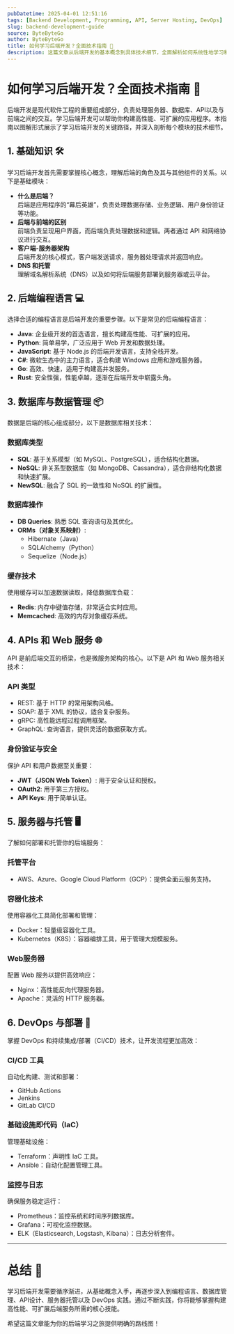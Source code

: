 ```yaml
---
pubDatetime: 2025-04-01 12:51:16
tags: [Backend Development, Programming, API, Server Hosting, DevOps]
slug: backend-development-guide
source: ByteByteGo
author: ByteByteGo
title: 如何学习后端开发？全面技术指南 🚀
description: 这篇文章从后端开发的基本概念到具体技术细节，全面解析如何系统性地学习和掌握后端开发技能。
---
```


# 如何学习后端开发？全面技术指南 🚀

后端开发是现代软件工程的重要组成部分，负责处理服务器、数据库、API以及与前端之间的交互。学习后端开发可以帮助你构建高性能、可扩展的应用程序。本指南以图解形式展示了学习后端开发的关键路径，并深入剖析每个模块的技术细节。

## 1. 基础知识 🛠️

学习后端开发首先需要掌握核心概念，理解后端的角色及其与其他组件的关系。以下是基础模块：

- **什么是后端？**  
  后端是应用程序的“幕后英雄”，负责处理数据存储、业务逻辑、用户身份验证等功能。
- **后端与前端的区别**  
  前端负责呈现用户界面，而后端负责处理数据和逻辑。两者通过 API 和网络协议进行交互。
- **客户端-服务器架构**  
  后端开发的核心模式，客户端发送请求，服务器处理请求并返回响应。
- **DNS 和托管**  
  理解域名解析系统（DNS）以及如何将后端服务部署到服务器或云平台。

## 2. 后端编程语言 💻

选择合适的编程语言是后端开发的重要步骤。以下是常见的后端编程语言：

- **Java**: 企业级开发的首选语言，擅长构建高性能、可扩展的应用。
- **Python**: 简单易学，广泛应用于 Web 开发和数据处理。
- **JavaScript**: 基于 Node.js 的后端开发语言，支持全栈开发。
- **C#**: 微软生态中的主力语言，适合构建 Windows 应用和游戏服务器。
- **Go**: 高效、快速，适用于构建高并发服务。
- **Rust**: 安全性强，性能卓越，逐渐在后端开发中崭露头角。

## 3. 数据库与数据管理 📦

数据是后端的核心组成部分，以下是数据库相关技术：

### 数据库类型

- **SQL**: 基于关系模型（如 MySQL、PostgreSQL），适合结构化数据。
- **NoSQL**: 非关系型数据库（如 MongoDB、Cassandra），适合非结构化数据和快速扩展。
- **NewSQL**: 融合了 SQL 的一致性和 NoSQL 的扩展性。

### 数据库操作

- **DB Queries**: 熟悉 SQL 查询语句及其优化。
- **ORMs（对象关系映射）**:
  - Hibernate（Java）
  - SQLAlchemy（Python）
  - Sequelize（Node.js）

### 缓存技术

使用缓存可以加速数据读取，降低数据库负载：

- **Redis**: 内存中键值存储，非常适合实时应用。
- **Memcached**: 高效的内存对象缓存系统。

## 4. APIs 和 Web 服务 🌐

API 是前后端交互的桥梁，也是微服务架构的核心。以下是 API 和 Web 服务相关技术：

### API 类型

- REST: 基于 HTTP 的常用架构风格。
- SOAP: 基于 XML 的协议，适合复杂服务。
- gRPC: 高性能远程过程调用框架。
- GraphQL: 查询语言，提供灵活的数据获取方式。

### 身份验证与安全

保护 API 和用户数据至关重要：

- **JWT（JSON Web Token）**: 用于安全认证和授权。
- **OAuth2**: 用于第三方授权。
- **API Keys**: 用于简单认证。

## 5. 服务器与托管 🖥️

了解如何部署和托管你的后端服务：

### 托管平台

- AWS、Azure、Google Cloud Platform（GCP）：提供全面云服务支持。

### 容器化技术

使用容器化工具简化部署和管理：

- Docker：轻量级容器化工具。
- Kubernetes（K8S）：容器编排工具，用于管理大规模服务。

### Web服务器

配置 Web 服务以提供高效响应：

- Nginx：高性能反向代理服务器。
- Apache：灵活的 HTTP 服务器。

## 6. DevOps 与部署 🚀

掌握 DevOps 和持续集成/部署（CI/CD）技术，让开发流程更加高效：

### CI/CD 工具

自动化构建、测试和部署：

- GitHub Actions
- Jenkins
- GitLab CI/CD

### 基础设施即代码（IaC）

管理基础设施：

- Terraform：声明性 IaC 工具。
- Ansible：自动化配置管理工具。

### 监控与日志

确保服务稳定运行：

- Prometheus：监控系统和时间序列数据库。
- Grafana：可视化监控数据。
- ELK（Elasticsearch, Logstash, Kibana）：日志分析套件。

---

# 总结 🎯

学习后端开发需要循序渐进，从基础概念入手，再逐步深入到编程语言、数据库管理、API设计、服务器托管以及 DevOps 实践。通过不断实践，你将能够掌握构建高性能、可扩展后端服务所需的核心技能。

希望这篇文章能为你的后端学习之旅提供明确的路线图！
